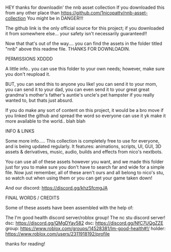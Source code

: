 
HEY
thanks for downloadin' the nnb asset collection
If you downloaded this from any other place than https://github.com/1nicopatty/nnb-asset-collection
You might be in DANGER!!!

The github link is the only official source for this project; if you downloaded it from somewhere else...
your safety isn't necessarily guaranteed!!

Now that that's out of the way....
you can find the assets in the folder titled "nnb" above this readme file.
THANKS FOR DOWNLOADIN.


PERMISSIONS XDDDD

 
A little info.. you can use this folder to your own needs; however, make sure you don't reupload it.

BUT, you can send this to anyone you like! you can send it to your mom, you can send it to your dad, 
you can even send it to your great great grandma's mother's father's auntie's uncle's pet hampster if you really wanted to, but thats just absurd.

If you do make any sort of content on this project, it would be a bro move if you linked the github and spread the word so everyone can use it
yk make it more available to the world.. blah blah



INFO & LINKS


Some more info.....
This collection is completely free to use for everyone, and is being updated regularly. 
It features: animations, scripts, UI, GUI, 3D assets & derivatives, music, audio, builds and effects from nico's nextbots.

You can use all of these assets however you want, and we made this folder just for you to make sure you don't have to search far and wide for a simple file.
Now just remember, all of these aren't ours and all belong to nico's stu, so watch out when using them or you can get your game taken down!

And our discord: https://discord.gg/khzSfcmgJA

 
FINAL WORDS / CREDITS


Some of these assets have been assembled with the help of:

The I'm good health discord server/roblox group!                        The nc stu discord server!
dsc: https://discord.gg/QMgDYav582                                  dsc: https://discord.gg/NfC7UQgZZE
group: https://www.roblox.com/groups/14528381/Im-good-health#!/     holder: https://www.roblox.com/users/2311918192/profile

thanks for reading!                                                                                                                                               

